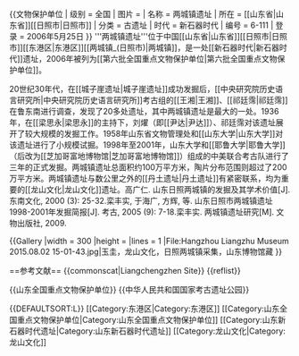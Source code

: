 {{文物保护单位
| 级别 = 全国
| 图片 = 
| 名称 = 两城镇遗址
| 所在 = [[山东省|山东省]][[日照市|日照市]]
| 分类 = 古遗址
| 时代 = 新石器时代
| 编号 = 6-111
| 登录 = 2006年5月25日
}}
'''两城镇遗址'''位于中国[[山东省|山东省]][[日照市|日照市]][[东港区|东港区]][[两城镇_(日照市)|两城镇]]，是一处[[新石器时代|新石器时代]]遗址，2006年被列为[[第六批全国重点文物保护单位|第六批全国重点文物保护单位]]。

20世纪30年代，在[[城子崖遗址|城子崖遗址]]成功发掘后，[[中央研究院历史语言研究所|中央研究院历史语言研究所]]考古组的[[王湘|王湘]]、[[祁廷霈|祁廷霈]]在鲁东南进行调查，发现了20多处遗址，其中两城镇遗址是最大的一处。1936年，在[[梁思永|梁思永]]的主持下，刘燿（即[[尹达|尹达]]）、祁廷霈对该遗址展开了较大规模的发掘工作。1958年山东省文物管理处和[[山东大学|山东大学]]对该遗址进行了小规模试掘。1998年至2001年，山东大学和[[耶鲁大学|耶鲁大学]]（后改为[[芝加哥富地博物馆|芝加哥富地博物馆]]）组成的中美联合考古队进行了三年的正式发掘。两城镇遗址总面积约100万平方米，陶片分布范围则超过了200万平方米。两城镇遗址与数公里之外的[[丹土遗址|丹土遗址]]有紧密联系，均为重要的[[龙山文化|龙山文化]]遗址。<ref>高广仁. 山东日照两城镇的发掘及其学术价值[J]. 东南文化, 2000 (3): 25-32.</ref><ref>栾丰实, 于海广, 方辉, 等. 山东日照市两城镇遗址1998-2001年发掘简报[J]. 考古, 2005 (9): 7-18.</ref><ref>栾丰实. 两城镇遗址研究[M]. 文物出版社, 2009.</ref>

{{Gallery
|width = 300
|height = 
|lines = 1
|File:Hangzhou Liangzhu Museum 2015.08.02 15-01-43.jpg|玉圭，龙山文化，日照两城镇采集，山东博物馆藏
}}

==参考文献==
{{commonscat|Liangchengzhen Site}}
{{reflist}}

{{山东全国重点文物保护单位}}
{{中华人民共和国国家考古遗址公园}}

{{DEFAULTSORT:L}}
[[Category:东港区|Category:东港区]]
[[Category:山东全国重点文物保护单位|Category:山东全国重点文物保护单位]]
[[Category:山东新石器时代遗址|Category:山东新石器时代遗址]]
[[Category:龙山文化|Category:龙山文化]]
